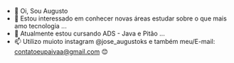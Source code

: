 - 👋 Oi, Sou Augusto 
- 👀 Estou interessado em conhecer novas áreas estudar sobre o que mais amo tecnologia ...
- 🌱 Atualmente estou cursando ADS - Java e Pitão ...
- 📫 Utilizo muioto instagram @jose_augustoks e também meu/E-mail: contatoeupaivaa@gmail.com 😊

<!---
AugustoPaivaend/AugustoPaivaend is a ✨ special ✨ repository because its `README.md` (this file) appears on your GitHub profile.
You can click the Preview link to take a look at your changes.
--->
